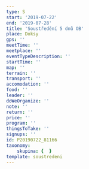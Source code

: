```yaml
---
type: S
start: '2019-07-22'
end: '2019-07-28'
title: 'Soustředění 5 dnů OB'
place: Doksy
gps: ''
meetTime: ''
meetplace: ''
eventTypeDescription: ''
startTime: ''
map: ''
terrain: ''
transport: ''
accomodation: ''
food: ''
leader: ''
doWeOrganize: ''
note: ''
return: ''
price: ''
program: ''
thingsToTake: ''
signups: ''
id: P20190722_81166
taxonomy:
    skupina: {  }
template: soustredeni
---
```

